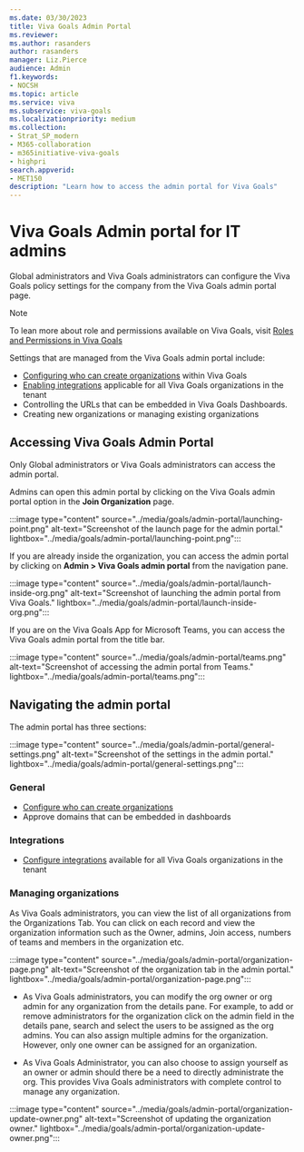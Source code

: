```yaml
---
ms.date: 03/30/2023
title: Viva Goals Admin Portal
ms.reviewer: 
ms.author: rasanders
author: rasanders
manager: Liz.Pierce
audience: Admin
f1.keywords:
- NOCSH
ms.topic: article
ms.service: viva
ms.subservice: viva-goals
ms.localizationpriority: medium
ms.collection:  
- Strat_SP_modern
- M365-collaboration
- m365initiative-viva-goals
- highpri
search.appverid:
- MET150
description: "Learn how to access the admin portal for Viva Goals"
---
```


# Viva Goals Admin portal for IT admins

Global administrators and Viva Goals administrators can configure the Viva Goals policy settings for the company from the Viva Goals admin portal page.   

> [!NOTE]
> To lean more about role and permissions available on Viva Goals, visit [Roles and Permissions in Viva Goals](roles-permissions-in-viva-goals.md)

Settings that are managed from the Viva Goals admin portal include:

- [Configuring who can create organizations](restrict-organization-creation-permissions.md) within Viva Goals
- [Enabling integrations](vg-integrations-administration-overview.md) applicable for all Viva Goals organizations in the tenant
- Controlling the URLs that can be embedded in Viva Goals Dashboards. 
- Creating new organizations or managing existing organizations

## Accessing Viva Goals Admin Portal

Only Global administrators or Viva Goals administrators can access the admin portal.

Admins can open this admin portal by clicking on the Viva Goals admin portal option in the **Join Organization** page.

:::image type="content" source="../media/goals/admin-portal/launching-point.png" alt-text="Screenshot of the launch page for the admin portal." lightbox="../media/goals/admin-portal/launching-point.png":::

If you are already inside the organization, you can access the admin portal by clicking on **Admin > Viva Goals admin portal** from the navigation pane.

:::image type="content" source="../media/goals/admin-portal/launch-inside-org.png" alt-text="Screenshot of launching the admin portal from Viva Goals." lightbox="../media/goals/admin-portal/launch-inside-org.png":::

If you are on the Viva Goals App for Microsoft Teams, you can access the Viva Goals admin portal from the title bar.

:::image type="content" source="../media/goals/admin-portal/teams.png" alt-text="Screenshot of accessing the admin portal from Teams." lightbox="../media/goals/admin-portal/teams.png":::

## Navigating the admin portal

The admin portal has three sections:

:::image type="content" source="../media/goals/admin-portal/general-settings.png" alt-text="Screenshot of the settings in the admin portal." lightbox="../media/goals/admin-portal/general-settings.png":::

### General

- [Configure who can create organizations](restrict-organization-creation-permissions.md)
- Approve domains that can be embedded in dashboards

### Integrations

- [Configure integrations](vg-integrations-administration-overview.md) available for all Viva Goals organizations in the tenant

### Managing organizations

As Viva Goals administrators, you can view the list of all organizations from the Organizations Tab. You can click on each record and view the organization information such as the Owner, admins, Join access, numbers of teams and members in the organization etc.  

:::image type="content" source="../media/goals/admin-portal/organization-page.png" alt-text="Screenshot of the organization tab in the admin portal." lightbox="../media/goals/admin-portal/organization-page.png":::

- As Viva Goals administrators, you can modify the org owner or org admin for any organization from the details pane. For example, to add or remove administrators for the organization click on the admin field in the details pane, search and select the users to be assigned as the org admins. You can also assign multiple admins for the organization. However, only one owner can be assigned for an organization.

- As Viva Goals Administrator, you can also choose to assign yourself as an owner or admin should there be a need to directly administrate the org. This provides Viva Goals administrators with complete control to manage any organization.

:::image type="content" source="../media/goals/admin-portal/organization-update-owner.png" alt-text="Screenshot of updating the organization owner." lightbox="../media/goals/admin-portal/organization-update-owner.png":::
